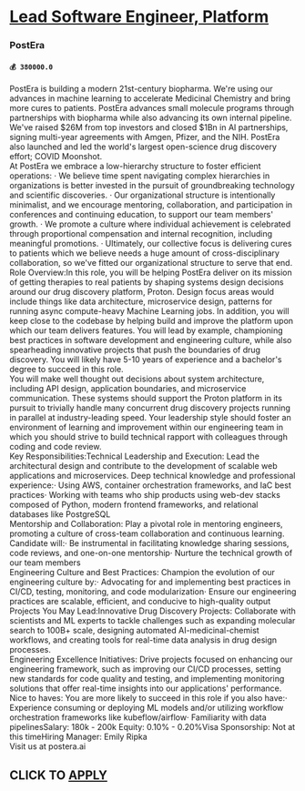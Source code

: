 # [Lead Software Engineer, Platform](https://www.remotewlb.com/apply/lead-software-engineer-platform-74168)  
### PostEra  
#### `💰 380000.0`  
PostEra is building a modern 21st-century biopharma. We're using our advances in machine learning to accelerate Medicinal Chemistry and bring more cures to patients. PostEra advances small molecule programs through partnerships with biopharma while also advancing its own internal pipeline. We've raised $26M from top investors and closed $1Bn in AI partnerships, signing multi-year agreements with Amgen, Pfizer, and the NIH. PostEra also launched and led the world's largest open-science drug discovery effort; COVID Moonshot.  
At PostEra we embrace a low-hierarchy structure to foster efficient operations: · We believe time spent navigating complex hierarchies in organizations is better invested in the pursuit of groundbreaking technology and scientific discoveries. · Our organizational structure is intentionally minimalist, and we encourage mentoring, collaboration, and participation in conferences and continuing education, to support our team members' growth. · We promote a culture where individual achievement is celebrated through proportional compensation and internal recognition, including meaningful promotions. · Ultimately, our collective focus is delivering cures to patients which we believe needs a huge amount of cross-disciplinary collaboration, so we've fitted our organizational structure to serve that end.  
Role Overview:In this role, you will be helping PostEra deliver on its mission of getting therapies to real patients by shaping systems design decisions around our drug discovery platform, Proton. Design focus areas would include things like data architecture, microservice design, patterns for running async compute-heavy Machine Learning jobs. In addition, you will keep close to the codebase by helping build and improve the platform upon which our team delivers features. You will lead by example, championing best practices in software development and engineering culture, while also spearheading innovative projects that push the boundaries of drug discovery. You will likely have 5-10 years of experience and a bachelor's degree to succeed in this role.  
You will make well thought out decisions about system architecture, including API design, application boundaries, and microservice communication. These systems should support the Proton platform in its pursuit to trivially handle many concurrent drug discovery projects running in parallel at industry-leading speed. Your leadership style should foster an environment of learning and improvement within our engineering team in which you should strive to build technical rapport with colleagues through coding and code review.  
Key Responsibilities:Technical Leadership and Execution: Lead the architectural design and contribute to the development of scalable web applications and microservices. Deep technical knowledge and professional experience:· Using AWS, container orchestration frameworks, and IaC best practices· Working with teams who ship products using web-dev stacks composed of Python, modern frontend frameworks, and relational databases like PostgreSQL  
Mentorship and Collaboration: Play a pivotal role in mentoring engineers, promoting a culture of cross-team collaboration and continuous learning. Candidate will:· Be instrumental in facilitating knowledge sharing sessions, code reviews, and one-on-one mentorship· Nurture the technical growth of our team members  
Engineering Culture and Best Practices: Champion the evolution of our engineering culture by:· Advocating for and implementing best practices in CI/CD, testing, monitoring, and code modularization· Ensure our engineering practices are scalable, efficient, and conducive to high-quality output  
Projects You May Lead:Innovative Drug Discovery Projects: Collaborate with scientists and ML experts to tackle challenges such as expanding molecular search to 100B+ scale, designing automated AI-medicinal-chemist workflows, and creating tools for real-time data analysis in drug design processes.  
Engineering Excellence Initiatives: Drive projects focused on enhancing our engineering framework, such as improving our CI/CD processes, setting new standards for code quality and testing, and implementing monitoring solutions that offer real-time insights into our applications' performance.  
Nice to haves: You are more likely to succeed in this role if you also have:· Experience consuming or deploying ML models and/or utilizing workflow orchestration frameworks like kubeflow/airflow· Familiarity with data pipelinesSalary: 180k - 200k Equity: 0.10% - 0.20%Visa Sponsorship: Not at this timeHiring Manager: Emily Ripka  
Visit us at postera.ai  
## CLICK TO [APPLY](https://www.remotewlb.com/apply/lead-software-engineer-platform-74168)

